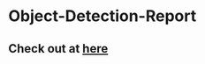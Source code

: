 # Object-Detection-Report

## Check out at <a href="https://ssrbazpur.github.io/Object-Detection-Report/."> here</a>
